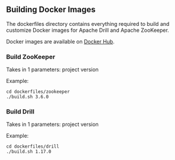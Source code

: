 ## Building Docker Images
The dockerfiles directory contains everything required to build and customize Docker images for Apache Drill and Apache ZooKeeper.

Docker images are available on [Docker Hub](https://hub.docker.com/u/agirish/). 

### Build ZooKeeper
Takes in 1 parameters: project version

Example:
```
cd dockerfiles/zookeeper
./build.sh 3.6.0
```

### Build Drill
Takes in 1 parameters: project version 

Example:
```
cd dockerfiles/drill
./build.sh 1.17.0
```
